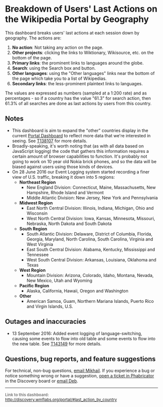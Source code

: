 Breakdown of Users' Last Actions on the Wikipedia Portal by Geography
=======

This dashboard breaks users' last actions at each session down by geography. The actions are:

1. **No action**: Not taking any action on the page.
2. **Other projects**: clicking the links to Wiktionary, Wikisource, etc. on the bottom of the page.
3. **Primary links**: the prominent links to languages around the globe.
4. **Search**: using the Search box and button.
5. **Other languages**: using the "Other languages" links near the bottom of the page which take you to a list of Wikipedias.
6. **Secondary links**: the less-prominent plaintext links to languages.

The values are expressed as numbers (sampled at a 1:200 rate) and as percentages - so if a country has the value "61.3" for search action, then 61.3% of all searches are done as last actions by users from this country.

Notes
------

* This dashboard is aim to expand the "other" countries display in the current [Portal Dashboard](http://discovery.wmflabs.org/portal/#country_breakdown) to reflect more data that we're interested in seeing. See [T138107](https://phabricator.wikimedia.org/T138107) for more details.
* Broadly-speaking, it's worth noting that (as with all data based on JavaScript logging) the code that gathers this information requires a certain amount of browser capabilities to function. It's probably not going to work on 10 year old Nokia brick phones, and so the data will be biased against users using those kinds of devices.
* On 28 June 2016 our Event Logging system started recording a finer view of U.S. traffic, breaking it down into 5 regions:
    - **Northeast Region**
        - New England Division: Connecticut, Maine, Massachusetts, New Hampshire, Rhode Island and Vermont
        - Middle Atlantic Division: New Jersey, New York and Pennsylvania
    - **Midwest Region**
        - East North Central Division: Illinois, Indiana, Michigan, Ohio and Wisconsin
        - West North Central Division: Iowa, Kansas, Minnesota, Missouri, Nebraska, North Dakota and South Dakota
    - **South Region**
        - South Atlantic Division: Delaware, District of Columbia, Florida, Georgia, Maryland, North Carolina, South Carolina, Virginia and West Virginia
        - East South Central Division: Alabama, Kentucky, Mississippi and Tennessee
        - West South Central Division: Arkansas, Louisiana, Oklahoma and Texas
    - **West Region**
        - Mountain Division: Arizona, Colorado, Idaho, Montana, Nevada, New Mexico, Utah and Wyoming
    - **Pacific Region**
        - Alaska, California, Hawaii, Oregon and Washington
    - **Other**
        - American Samoa, Guam, Northern Mariana Islands, Puerto Rico and Virgin Islands, U.S.

Outages and inaccuracies
------

- 13 September 2016: Added event logging of language-switching, causing some events to flow into old table and some events to flow into the new table. See [T143149](https://phabricator.wikimedia.org/T143149) for more details.

Questions, bug reports, and feature suggestions
------
For technical, non-bug questions, [email Mikhail](mailto:mpopov@wikimedia.org?subject=Dashboard%20Question). If you experience a bug or notice something wrong or have a suggestion, [open a ticket in Phabricator](https://phabricator.wikimedia.org/maniphest/task/create/?projects=Discovery) in the Discovery board or [email Deb](mailto:deb@wikimedia.org?subject=Dashboard%20Question).

<hr style="border-color: gray;">
<p style="font-size: small; color: gray;">
  <strong>Link to this dashboard:</strong>
  <a href="http://discovery.wmflabs.org/portal/#last_action_by_country">
    http://discovery.wmflabs.org/portal/#last_action_by_country
  </a>
</p>

